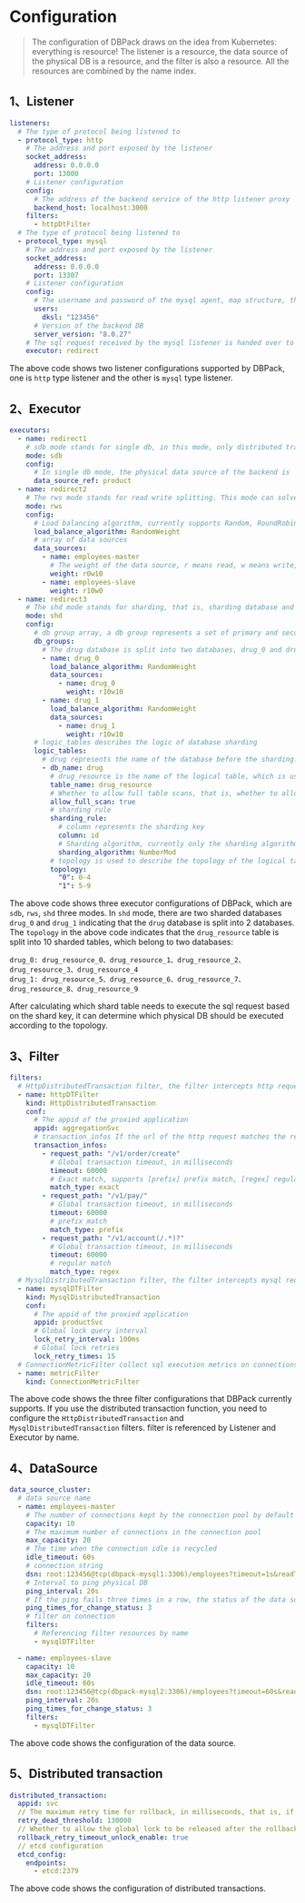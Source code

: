 # Configuration

> The configuration of DBPack draws on the idea from Kubernetes: everything is resource! The listener is a resource, the data source of the physical DB is a resource, and the filter is also a resource. All the resources are combined by the name index.

## 1、Listener

```yaml
listeners:
  # The type of protocol being listened to
  - protocol_type: http
    # The address and port exposed by the listener
    socket_address:
      address: 0.0.0.0
      port: 13000
    # Listener configuration
    config:
      # The address of the backend service of the http listener proxy
      backend_host: localhost:3000
    filters:
      - httpDtFilter
  # The type of protocol being listened to
  - protocol_type: mysql
    # The address and port exposed by the listener
    socket_address:
      address: 0.0.0.0
      port: 13307
    # Listener configuration
    config:
      # The username and password of the mysql agent, map structure, the client connecting to DBPack uses the username and password configured here
      users:
        dksl: "123456"
      # Version of the backend DB
      server_version: "8.0.27"
    # The sql request received by the mysql listener is handed over to the executor named `redirect`
    executor: redirect
```

The above code shows two listener configurations supported by DBPack, one is `http` type listener and the other is `mysql` type listener.

## 2、Executor

```yaml
executors:
  - name: redirect1
    # sdb mode stands for single db, in this mode, only distributed transaction problems can be solved
    mode: sdb
    config:
      # In single db mode, the physical data source of the backend is `product` DB
      data_source_ref: product
  - name: redirect2
    # The rws mode stands for read write splitting. This mode can solve the problem of distributed transactions and read and write splitting.
    mode: rws
    config:
      # Load balancing algorithm, currently supports Random, RoundRobin, RandomWeight algorithms, the first two algorithms will ignore the weight of the data source configuration
      load_balance_algorithm: RandomWeight
      # array of data sources
      data_sources:
        - name: employees-master
          # The weight of the data source, r means read, w means write, and the following numbers represent the weight
          weight: r0w10
        - name: employees-slave
          weight: r10w0
  - name: redirect3
    # The shd mode stands for sharding, that is, sharding database and sharding table, which can solve the problems of distributed transactions, read-write splitting, sharding database and sharding table
    mode: shd
    config:
      # db group array, a db group represents a set of primary and secondary databases of a sharded database.
      db_groups:
        # The drug database is split into two databases, drug_0 and drug_1.
        - name: drug_0
          load_balance_algorithm: RandomWeight
          data_sources:
            - name: drug_0
              weight: r10w10
        - name: drug_1
          load_balance_algorithm: RandomWeight
          data_sources:
            - name: drug_1
              weight: r10w10
      # logic_tables describes the logic of database sharding        
      logic_tables:
        # drug represents the name of the database before the sharding. After the sharding, it will be distinguished by an underscore and a number after the noun, such as drug_0, drug_1
        - db_name: drug
          # drug_resource is the name of the logical table, which is used in the user business to query, and it will be rewritten to the actual table name during actual execution
          table_name: drug_resource
          # Whether to allow full table scans, that is, whether to allow requests to be executed on all table shards
          allow_full_scan: true
          # sharding rule
          sharding_rule:
            # column represents the sharding key
            column: id
            # Sharding algorithm, currently only the sharding algorithm based on digital modulo is implemented, named NumberMod
            sharding_algorithm: NumberMod
          # topology is used to describe the topology of the logical table
          topology:
            "0": 0-4
            "1": 5-9          
```

The above code shows three executor configurations of DBPack, which are `sdb`, `rws`, `shd` three modes. In `shd` mode, there are two sharded databases `drug_0` and `drug_1` indicating that the `drug` database is split into 2 databases. The `topology` in the above code indicates that the `drug_resource` table is split into 10 sharded tables, which belong to two databases:

```
drug_0: drug_resource_0、drug_resource_1、drug_resource_2、drug_resource_3、drug_resource_4
drug_1: drug_resource_5、drug_resource_6、drug_resource_7、drug_resource_8、drug_resource_9
```

After calculating which shard table needs to execute the sql request based on the shard key, it can determine which physical DB should be executed according to the topology.

## 3、Filter

```yaml
filters:
  # HttpDistributedTransaction filter, the filter intercepts http requests and handles distributed transaction related logic.
  - name: httpDTFilter
    kind: HttpDistributedTransaction
    conf:
      # The appid of the proxied application
      appid: aggregationSvc
      # transaction_infos If the url of the http request matches the request_path, the interceptor executes the logic of creating a global transaction and injects x-dbpack-xid into the request header.
      transaction_infos:
        - request_path: "/v1/order/create"
          # Global transaction timeout, in milliseconds
          timeout: 60000
          # Exact match, supports [prefix] prefix match, [regex] regular match, default is exact
          match_type: exact
        - request_path: "/v1/pay/"
          # Global transaction timeout, in milliseconds
          timeout: 60000
          # prefix match
          match_type: prefix
        - request_path: "/v1/account(/.*)?"
          # Global transaction timeout, in milliseconds
          timeout: 60000
          # regular match
          match_type: regex
  # MysqlDistributedTransaction filter, the filter intercepts mysql requests and handles distributed transaction related logic
  - name: mysqlDTFilter
    kind: MysqlDistributedTransaction
    conf:
      # The appid of the proxied application
      appid: productSvc
      # Global lock query interval
      lock_retry_interval: 100ms
      # Global lock retries
      lock_retry_times: 15
  # ConnectionMetricFilter collect sql execution metrics on connections
  - name: metricFilter
    kind: ConnectionMetricFilter
```

The above code shows the three filter configurations that DBPack currently supports. If you use the distributed transaction function, you need to configure the `HttpDistributedTransaction` and `MysqlDistributedTransaction` filters. filter is referenced by Listener and Executor by name.

## 4、DataSource

```yaml
data_source_cluster:
  # data source name
  - name: employees-master
    # The number of connections kept by the connection pool by default
    capacity: 10
    # The maximum number of connections in the connection pool
    max_capacity: 20
    # The time when the connection idle is recycled
    idle_timeout: 60s
    # connection string
    dsn: root:123456@tcp(dbpack-mysql1:3306)/employees?timeout=1s&readTimeout=1s&writeTimeout=1s&parseTime=true&loc=Local&charset=utf8mb4,utf8
    # Interval to ping physical DB
    ping_interval: 20s
    # If the ping fails three times in a row, the status of the data source is changed to Unknown, and the request traffic will not reach. If the ping succeeds three times in a row, the recovery status will be Running.
    ping_times_for_change_status: 3
    # filter on connection
    filters:
      # Referencing filter resources by name
      - mysqlDTFilter

  - name: employees-slave
    capacity: 10
    max_capacity: 20
    idle_timeout: 60s
    dsn: root:123456@tcp(dbpack-mysql2:3306)/employees?timeout=60s&readTimeout=60s&writeTimeout=60s&parseTime=true&loc=Local&charset=utf8mb4,utf8
    ping_interval: 20s
    ping_times_for_change_status: 3
    filters:
      - mysqlDTFilter
```

The above code shows the configuration of the data source.

## 5、Distributed transaction

```yaml
distributed_transaction:
  appid: svc
  // The maximum retry time for rollback, in milliseconds, that is, if the time specified by this setting is exceeded, the corresponding transaction branch will not be rolled back. The time can be dynamically adjusted according to the characteristics of the business itself.
  retry_dead_threshold: 130000
  // Whether to allow the global lock to be released after the rollback timeout, if the corresponding resource data has been locked, and then modifying the data is not allowed, it is recommended to set it to true, that is, to release the global lock after the rollback timeout.
  rollback_retry_timeout_unlock_enable: true
  // etcd configuration
  etcd_config:
    endpoints:
      - etcd:2379
```

The above code shows the configuration of distributed transactions.